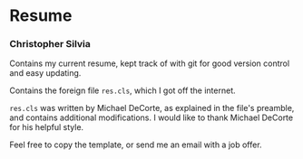 # Resume
### Christopher Silvia

Contains my current resume, kept track of with git for good version
	control and easy updating.

Contains the foreign file `res.cls`, which I got off the internet.

`res.cls` was written by Michael DeCorte, as explained in the file's
	preamble, and contains additional modifications.
I would like to thank Michael DeCorte for his helpful style.

Feel free to copy the template, or send me an email with a job offer.
